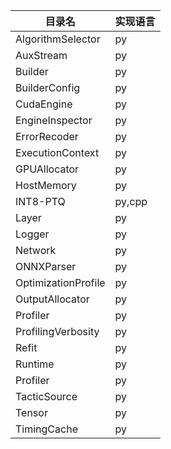 | 目录名 | 实现语言  |      
|   --- |  ----     |    
|AlgorithmSelector  | py  |    
|AuxStream          | py  |    
|Builder            | py  |    
|BuilderConfig      | py  |    
|CudaEngine         | py  |    
|EngineInspector    | py  |    
|ErrorRecoder       | py  |    
|ExecutionContext   | py  |    
|GPUAllocator       | py  |    
|HostMemory         | py  |    
|INT8-PTQ           | py,cpp  |   
|Layer              | py  |    
|Logger             | py  |    
|Network            | py  |    
|ONNXParser         | py  |    
|OptimizationProfile | py  |    
|OutputAllocator     | py  |    
|Profiler            | py  |     
|ProfilingVerbosity  | py  |  
|Refit              | py  |  
|Runtime            | py  |  
|Profiler           | py  |    
|TacticSource       | py  |  
|Tensor             | py  |  
|TimingCache        | py  |  
